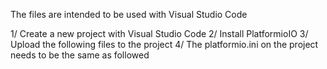 The files are intended to be used with Visual Studio Code

1/ Create a new project with Visual Studio Code 
2/ Install PlatformioIO 
3/ Upload the following files to the project
4/ The platformio.ini on the project needs to be the same as followed
